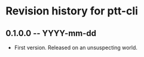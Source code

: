 # Revision history for ptt-cli

## 0.1.0.0 -- YYYY-mm-dd

* First version. Released on an unsuspecting world.
